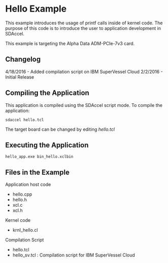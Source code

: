 Hello Example
===============================

This example introduces the usage of printf calls inside of kernel code.
The purpose of this code is to introduce the user to application development
in SDAccel.

This example is targeting the Alpha Data ADM-PCIe-7v3 card.

Changelog
----------
4/18/2016 - Added compilation script on IBM SuperVessel Cloud 
2/2/2016  - Initial Release

Compiling the Application
---------------------------
This application is compiled using the SDAccel script mode.
To compile the application:

```
sdaccel hello.tcl
```
The target board can be changed by editing *hello.tcl*

Executing the Application
---------------------------
```
hello_app.exe bin_hello.xclbin
```

Files in the Example
---------------------
Application host code
- hello.cpp
- hello.h
- xcl.c
- xcl.h

Kernel code
- krnl_hello.cl

Compilation Script
- hello.tcl
- hello_sv.tcl  : Compilation script for IBM SuperVessel Cloud
